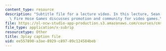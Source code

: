 ```yaml
---
content_type: resource
description: "Subtitle file for a lecture video. In this lecture, Sean Baptiste from\
  \ Fire Hose Games discusses promotion and community for video games.\t\t\t\t"
file: https://ol-ocw-studio-app-production.s3.amazonaws.com/courses/cms-611j-creating-video-games-fall-2014/ee557890a3ae8929c89709c124584beb_zaabQDKK8WY.srt
file_type: application/x-subrip
resourcetype: Other
title: 3play caption file
uid: ee557890-a3ae-8929-c897-09c124584beb
---
```

